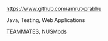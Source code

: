 
<!-- Give link to your github home page -->
<span id="github">https://www.github.com/amrut-prabhu</span>

<!-- Give up to 3 expertise areas that you claim credit for -->
<span id="areas">Java, Testing, Web Applications</span>

<!-- Give your internal and external projects related to the module -->
<span id="projects">[TEAMMATES](https://github.com/TEAMMATES/teammates), [NUSMods](https://github.com/nusmodifications/nusmods/)</span>